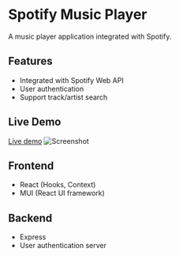 # Spotify Music Player

A music player application integrated with Spotify.

## Features

- Integrated with Spotify Web API
- User authentication
- Support track/artist search

## Live Demo

[Live demo](https://my-spotify-music-player.herokuapp.com/)
![Screenshot](./client/demo/demo.gif)

## Frontend

- React (Hooks, Context)
- MUI (React UI framework)

## Backend

- Express
- User authentication server
